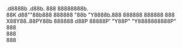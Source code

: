 .d8888b  .d88b. 888  88888888b.  
88K     d88""88b888  888888 "88b 
"Y8888b.888  888888  888888  888 
     X88Y88..88PY88b 888888 d88P 
 88888P' "Y88P"  "Y8888888888P"  
                        888      
                        888      
                        888    
